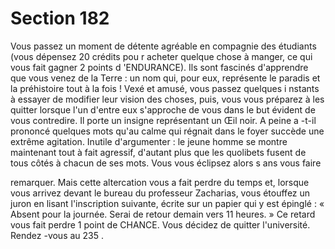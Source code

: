 # Section 182

Vous passez un moment de détente agréable en compagnie des
étudiants (vous dépensez 20 crédits pou r acheter quelque chose
à manger, ce qui vous fait gagner 2 points d 'ENDURANCE).  Ils
sont fascinés d'apprendre que vous venez de la Terre : un nom
qui, pour eux, représente le paradis et la préhistoire tout à la fois
! Vexé et amusé, vous passez quelques i nstants à essayer de
modifier leur vision des choses, puis, vous vous préparez à les
quitter lorsque l'un d'entre eux s'approche de vous dans le but
évident de vous contredire. Il porte un insigne représentant un
Œil noir. A peine a -t-il prononcé quelques mots qu'au calme qui
régnait dans le foyer succède une extrême agitation. Inutile
d'argumenter : le jeune homme se montre maintenant tout à fait
agressif, d'autant plus que les quolibets fusent de tous côtés à
chacun de ses mots. Vous vous éclipsez alors s ans vous faire

remarquer. Mais cette altercation vous a fait perdre du temps et,
lorsque vous arrivez devant le bureau du professeur Zacharias,
vous étouffez un juron en lisant l'inscription suivante, écrite sur
un papier qui y est épinglé : « Absent pour la journée. Serai de
retour demain vers 11 heures. » Ce retard vous fait perdre 1 point
de CHANCE. Vous décidez de quitter l'université. Rendez -vous
au 235 .